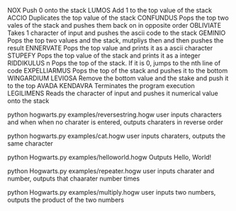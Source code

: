 NOX	Push 0 onto the stack
LUMOS	Add 1 to the top value of the stack
ACCIO	Duplicates the top value of the stack
CONFUNDUS	Pops the top two vales of the stack and pushes them back on in opposite order
OBLIVIATE	Takes 1 character of input and pushes the ascii code to the stack 
GEMINIO	Pops the top two values and the stack, mutpliys then and then pushes the result 
ENNERVATE	Pops the top value and prints it as a ascii character
STUPEFY	Pops the top value of the stack and prints it as a integer
RIDDIKULUS n	Pops the top of the stack. If it is 0, jumps to the nth line of code
EXPELLIARMUS	Pops the top of the stack and pushes it to the bottom 
WINGARDIUM LEVIOSA	Remove the bottom value and the stake and push it to the top
AVADA KENDAVRA	Terminates the program execution
LEGILIMENS	Reads the character of input and pushes it numerical value onto the stack 



python hogwarts.py examples/reversestring.hogw
user inputs characters and when when no charater is entered, outputs charaters in reverse order

python hogwarts.py examples/cat.hogw
user inputs charaters, outputs the same character

python Hogwarts.py examples/helloworld.hogw
Outputs Hello, World!

python Hogwarts.py examples/repeater.hogw
user inputs charater and number, outputs that chaarater number times

python Hogwarts.py examples/multiply.hogw
user inputs two numbers, outputs the product of the two numbers

